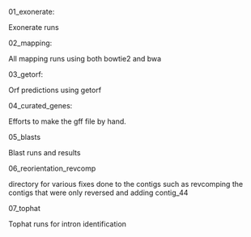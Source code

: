 01_exonerate:

Exonerate runs

02_mapping:

All mapping runs using both bowtie2 and bwa

03_getorf:

Orf predictions using getorf

04_curated_genes:

Efforts to make the gff file by hand.

05_blasts

Blast runs and results

06_reorientation_revcomp

directory for various fixes done to the contigs such as revcomping the contigs that were only reversed and adding contig_44

07_tophat

Tophat runs for intron identification
